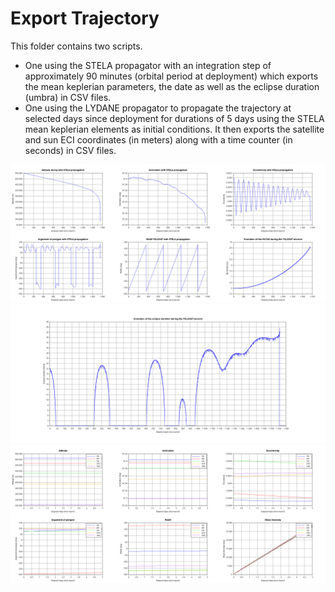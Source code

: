 # Export Trajectory
This folder contains two scripts.
- One using the STELA propagator with an integration step of approximately 90 minutes (orbital period at deployment) which exports the mean keplerian parameters, the date as well as the eclipse duration (umbra) in CSV files.
- One using the LYDANE propagator to propagate the trajectory at selected days since deployment for durations of 5 days using the STELA mean keplerian elements as initial conditions. It then exports the satellite and sun ECI coordinates (in meters) along with a time counter (in seconds) in CSV files.

![Long-term evolution of the orbit](orbit_evolution_stela.png)
![Long-term evolution of the eclipse duration](eclipses_evolution_stela.png)
![Short-term evolution of the orbit on selected days](orbit_evolution_lydane.png)
